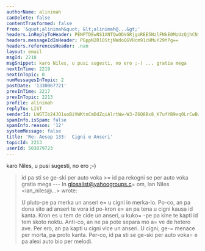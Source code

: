 ```yaml
---
authorName: alinimah
canDelete: false
contentTrasformed: false
from: '&quot;alinimah&quot; &lt;alinimah@...&gt;'
headers.inReplyToHeader: PENPTDEwNS1XNTQwODVGRjgxREE5NzlFNkE0MzUzQjhCNjMwQHBoeC5nYmw+
headers.messageIdInHeader: PGppN2RlOStjNWdoQGVHcm91cHMuY29tPg==
headers.referencesHeader: .nan
layout: email
msgId: 2218
msgSnippet: karo Niles, u pusi sugesti, no ero ;-) ... gratia mega
nextInTime: 2219
nextInTopic: 0
numMessagesInTopic: 2
postDate: '1330067721'
prevInTime: 2217
prevInTopic: 2213
profile: alinimah
replyTo: LIST
senderId: LWGTIb24JO1uoBiVWKtnCmDdZqiAlrtWw-W3-Z6Q8Bx8_K7ufYB9xq0LrCwBw4SWCP368SHhOxbMicyCUdguGEBwm0HDeA
spamInfo.isSpam: false
spamInfo.reason: '12'
systemMessage: false
title: 'Re: Aesop 133:  Cigni e Anseri'
topicId: 2213
userId: 503879723
---
```


karo Niles, u pusi sugesti, no ero ;-)
>id pa sti se ge-ski per auto voka >=
 id pa  rekogni se per auto voka
gratia mega
--- In glosalist@yahoogroups.c=
om, Ian Niles <ian_niles@...> wrote:
>
> 
> U pluto-pe pa merka un anseri e=
 u cigni in merka-lo. Po-co, an pa dona sito ad anseri te vora id po-kron e=
 an pa tena u cigni kausa id kanta. Kron es u tem de cide un anseri, u kuko=
-pe pa kine te kapti id tem skoto noktu. Anti-co, an ne pa pote separa mo a=
ve de hetero ave. Per ero, an pa kapti u cigni vice un anseri. U cigni, ge-=
menace per morta, pa proto kanta. Per-co, id pa sti se ge-ski per auto voka=
 e pa alexi auto bio per melodi.
>



